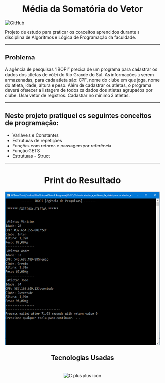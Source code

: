 <h1 align="center">Média da Somatória do Vetor </h1>

![GitHub](https://img.shields.io/github/license/viniciuslemos93/VinisBank-Carteira-Digital)

Projeto de estudo para praticar os conceitos aprendidos durante a disciplina de Algoritmos e Lógica de Programação da faculdade.
<hr>

<h2>Problema</h1>
A agência de pesquisas “IBOPI” precisa de um programa para cadastrar os
dados dos atletas de vôlei do Rio Grande do Sul. As informações a serem
armazenadas, para cada atleta são: CPF, nome do clube em que joga, nome
do atleta, idade, altura e peso. Além de cadastrar os atletas, o programa
deverá oferecer a listagem de todos os dados dos atletas agrupados por
clube. Usar vetor de registros. Cadastrar no mínimo 3 atletas.

<hr>

<h2> Neste projeto pratiquei os seguintes conceitos de programação: </h2>

- Variáveis e Constantes
- Estruturas de repetições
- Funções com retorno e passagem por referência
- Função GETS
- Estruturas - Struct

<hr>

<h1 align="center">Print do Resultado</h1>
<div align="center">
<img align="center" alt="print do funcionamento do sistema" height="500" width="800" src="print-resultado.PNG">
</div>
<h2 align="center">Tecnologias Usadas</h2>

<div align="center">
     <div style="display: inline_block margin-left:auto margin-rigth:auto"><br>
        <img align="center" alt="C plus plus icon" height="50" width="50" src="https://cdn.jsdelivr.net/gh/devicons/devicon/icons/cplusplus/cplusplus-line.svg">
    </div>
</div>
